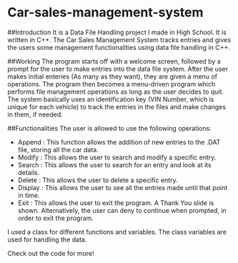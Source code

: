 # Car-sales-management-system

##Introduction
It is a Data File Handling project I made in High School. It is written in C++. The Car Sales Management System tracks entries and gives the users some management functionalities using data file handling in C++. 

##Working
 The program starts off with a welcome screen, followed by a prompt for the user to make entries into the data file system. After the user makes initial enteries (As many as they want), they are given a menu of operations. The program then becomes a menu-driven program which performs file management operations as long as the user decides to quit. The system basically uses an identification key (VIN Number, which is unique for each vehicle) to track the entries in the files and make changes in them, if needed. 

##Functionalities 
The user is allowed to use the following operations: 
- Append : This function allows the addition of new entries to the .DAT file, storing all the car data. 
- Modify : This allows the user to search and modify a specific entry. 
- Search : This allows the user to search for an entry and look at its details. 
- Delete : This allows the user to delete a specific entry.
- Display : This allows the user to see all the entries made until that point in time. 
- Exit : This allows the user to exit the program. A Thank You slide is shown. 
Alternatively, the user can deny to continue when prompted, in order to exit the program. 

I used a class for different functions and variables. The class variables are used for handling the data. 

Check out the code for more!